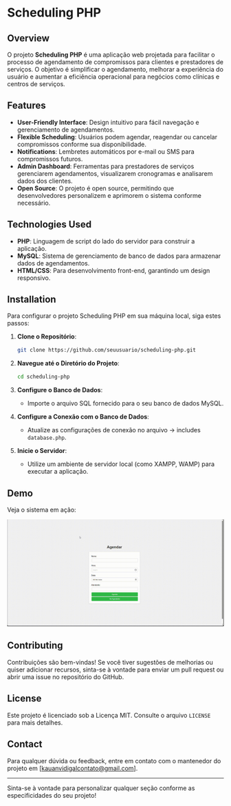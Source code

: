 # Scheduling PHP

## Overview
O projeto **Scheduling PHP** é uma aplicação web projetada para facilitar o processo de agendamento de compromissos para clientes e prestadores de serviços. O objetivo é simplificar o agendamento, melhorar a experiência do usuário e aumentar a eficiência operacional para negócios como clínicas e centros de serviços.

## Features
- **User-Friendly Interface**: Design intuitivo para fácil navegação e gerenciamento de agendamentos.
- **Flexible Scheduling**: Usuários podem agendar, reagendar ou cancelar compromissos conforme sua disponibilidade.
- **Notifications**: Lembretes automáticos por e-mail ou SMS para compromissos futuros.
- **Admin Dashboard**: Ferramentas para prestadores de serviços gerenciarem agendamentos, visualizarem cronogramas e analisarem dados dos clientes.
- **Open Source**: O projeto é open source, permitindo que desenvolvedores personalizem e aprimorem o sistema conforme necessário.

## Technologies Used
- **PHP**: Linguagem de script do lado do servidor para construir a aplicação.
- **MySQL**: Sistema de gerenciamento de banco de dados para armazenar dados de agendamentos.
- **HTML/CSS**: Para desenvolvimento front-end, garantindo um design responsivo.

## Installation
Para configurar o projeto Scheduling PHP em sua máquina local, siga estes passos:

1. **Clone o Repositório**:
   ```bash
   git clone https://github.com/seuusuario/scheduling-php.git
   ```

2. **Navegue até o Diretório do Projeto**:
   ```bash
   cd scheduling-php
   ```

3. **Configure o Banco de Dados**:
   - Importe o arquivo SQL fornecido para o seu banco de dados MySQL.

4. **Configure a Conexão com o Banco de Dados**:
   - Atualize as configurações de conexão no arquivo -> includes `database.php`.

5. **Inicie o Servidor**:
   - Utilize um ambiente de servidor local (como XAMPP, WAMP) para executar a aplicação.

## Demo
Veja o sistema em ação:

![Demo of Scheduling PHP](https://github.com/Vidigal-code/scheduling-php/blob/main/example/example.gif?raw=true)

## Contributing
Contribuições são bem-vindas! Se você tiver sugestões de melhorias ou quiser adicionar recursos, sinta-se à vontade para enviar um pull request ou abrir uma issue no repositório do GitHub.

## License
Este projeto é licenciado sob a Licença MIT. Consulte o arquivo `LICENSE` para mais detalhes.

## Contact
Para qualquer dúvida ou feedback, entre em contato com o mantenedor do projeto em [kauanvidigalcontato@gmail.com].

---

Sinta-se à vontade para personalizar qualquer seção conforme as especificidades do seu projeto!

